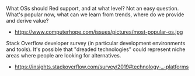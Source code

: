 What OSs should Red support, and at what level? Not an easy question. What's popular now, what can we learn from trends, where do we provide and derive value?

* https://www.computerhope.com/issues/pictures/most-popular-os.jpg

Stack Overflow developer survey (in particular development environments and tools). It's possible that "dreaded technologies" could represent niche areas where people are looking for alternatives.

* https://insights.stackoverflow.com/survey/2019#technology-_-platforms